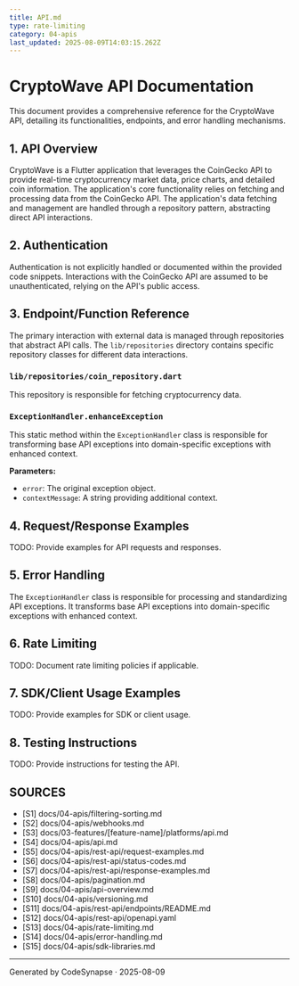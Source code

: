 ```yaml
---
title: API.md
type: rate-limiting
category: 04-apis
last_updated: 2025-08-09T14:03:15.262Z
---
```

# CryptoWave API Documentation

This document provides a comprehensive reference for the CryptoWave API, detailing its functionalities, endpoints, and error handling mechanisms.

## 1. API Overview

CryptoWave is a Flutter application that leverages the CoinGecko API to provide real-time cryptocurrency market data, price charts, and detailed coin information. The application's core functionality relies on fetching and processing data from the CoinGecko API. The application's data fetching and management are handled through a repository pattern, abstracting direct API interactions.

## 2. Authentication

Authentication is not explicitly handled or documented within the provided code snippets. Interactions with the CoinGecko API are assumed to be unauthenticated, relying on the API's public access.

## 3. Endpoint/Function Reference

The primary interaction with external data is managed through repositories that abstract API calls. The `lib/repositories` directory contains specific repository classes for different data interactions.

### `lib/repositories/coin_repository.dart`

This repository is responsible for fetching cryptocurrency data.

### `ExceptionHandler.enhanceException`

This static method within the `ExceptionHandler` class is responsible for transforming base API exceptions into domain-specific exceptions with enhanced context.

**Parameters:**

*   `error`: The original exception object.
*   `contextMessage`: A string providing additional context.

## 4. Request/Response Examples

TODO: Provide examples for API requests and responses.

## 5. Error Handling

The `ExceptionHandler` class is responsible for processing and standardizing API exceptions. It transforms base API exceptions into domain-specific exceptions with enhanced context.

## 6. Rate Limiting

TODO: Document rate limiting policies if applicable.

## 7. SDK/Client Usage Examples

TODO: Provide examples for SDK or client usage.

## 8. Testing Instructions

TODO: Provide instructions for testing the API.

## SOURCES

- [S1] docs/04-apis/filtering-sorting.md
- [S2] docs/04-apis/webhooks.md
- [S3] docs/03-features/[feature-name]/platforms/api.md
- [S4] docs/04-apis/api.md
- [S5] docs/04-apis/rest-api/request-examples.md
- [S6] docs/04-apis/rest-api/status-codes.md
- [S7] docs/04-apis/rest-api/response-examples.md
- [S8] docs/04-apis/pagination.md
- [S9] docs/04-apis/api-overview.md
- [S10] docs/04-apis/versioning.md
- [S11] docs/04-apis/rest-api/endpoints/README.md
- [S12] docs/04-apis/rest-api/openapi.yaml
- [S13] docs/04-apis/rate-limiting.md
- [S14] docs/04-apis/error-handling.md
- [S15] docs/04-apis/sdk-libraries.md

---
Generated by CodeSynapse · 2025-08-09